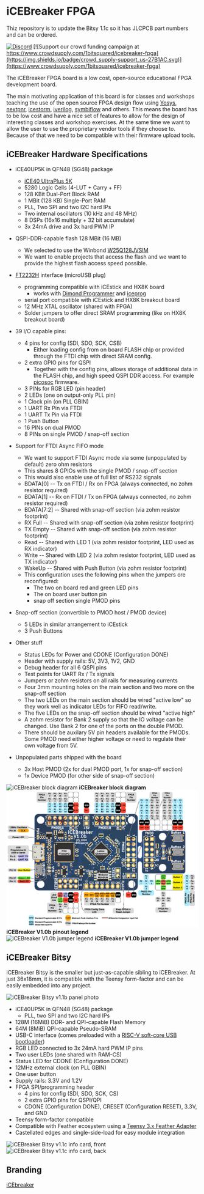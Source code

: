 # iCEBreaker FPGA

Thiz repository is to update the Bitsy 1.1c so it has JLCPCB part numbers and can be ordered.

[![Discord](https://img.shields.io/discord/613131135903596547?logo=discord)](https://discord.gg/P7FYThy) [![Support our crowd funding campaign at https://www.crowdsupply.com/1bitsquared/icebreaker-fpga](https://img.shields.io/badge/crowd_supply-support_us-27B1AC.svg)](https://www.crowdsupply.com/1bitsquared/icebreaker-fpga)

The iCEBreaker FPGA board is a low cost, open-source educational FPGA
development board.

The main motivating application of this board is for classes and workshops
teaching the use of the open source FPGA design flow using
[Yosys](http://www.clifford.at/yosys/),
[nextpnr](https://github.com/YosysHQ/nextpnr),
[icestorm](http://www.clifford.at/icestorm/),
[iverilog](http://iverilog.icarus.com/),
[symbiflow](https://github.com/SymbiFlow) and others. This means the board has
to be low cost and have a nice set of features to allow for the design of
interesting classes and workshop exercises. At the same time we want to allow
the user to use the proprietary vendor tools if they choose to. Because of that
we need to be compatible with their firmware upload tools.

## iCEBreaker Hardware Specifications

* iCE40UP5K in QFN48 (SG48) package
  * [iCE40 UltraPlus 5K](http://www.latticesemi.com/-/media/LatticeSemi/Documents/DataSheets/iCE/iCE40-UltraPlus-Family-Data-Sheet.ashx)
  * 5280 Logic Cells (4-LUT + Carry + FF)
  * 128 KBit Dual-Port Block RAM
  * 1 MBit (128 KB) Single-Port RAM
  * PLL, Two SPI and two I2C hard IPs
  * Two internal oscillators (10 kHz and 48 MHz)
  * 8 DSPs (16x16 multiply + 32 bit accumulate)
  * 3x 24mA drive and 3x hard PWM IP

* QSPI-DDR-capable flash 128 MBit (16 MB)
  * We selected to use the Winbond
    [W25Q128JVSIM](http://www.winbond.com/resource-files/w25q128jv_dtr%20revc%2003272018%20plus.pdf)
  * We want to enable projects that access the flash and we want to provide the
    highest flash access speed possible.

* [FT2232H](http://www.ftdichip.com/Support/Documents/DataSheets/ICs/DS_FT2232H.pdf) interface (microUSB plug)
  * programming compatible with iCEstick and HX8K board
    * works with [Dimond Programmer](http://www.latticesemi.com/programmer) and
      [iceprog](https://github.com/cliffordwolf/icestorm/tree/master/iceprog)
  * serial port compatible with iCEstick and HX8K breakout board
  * 12 MHz XTAL oscillator (shared with FPGA)
  * Solder jumpers to offer direct SRAM programming (like on HX8K breakout board)

* 39 I/O capable pins:
  * 4 pins for config (SDI, SDO, SCK, CSB)
    * Either loading config from on board FLASH chip or provided through the
      FTDI chip with direct SRAM config.
  * 2 extra GPIO pins for QSPI
    * Together with the config pins, allows storage of additional data in the
      FLASH chip, and high speed QSPI DDR access. For example
      [picosoc](https://github.com/cliffordwolf/picorv32/tree/master/picosoc)
      firmware.
  * 3 PINs for RGB LED (pin header)
  * 2 LEDs (one on output-only PLL pin)
  * 1 Clock pin (on PLL GBIN)
  * 1 UART Rx Pin via FTDI
  * 1 UART Tx Pin via FTDI
  * 1 Push Button
  * 16 PINs on dual PMOD
  * 8 PINs on single PMOD / snap-off section

* Support for FTDI Async FIFO mode
  * We want to support FTDI Async mode via some (unpopulated by default) zero
    ohm resistors
  * This shares 8 GPIOs with the single PMOD / snap-off section
  * This would also enable use of full list of RS232 signals
  * BDATA[0] -- Tx on FTDI / Rx on FPGA (always connected, no zohm resistor
    required)
  * BDATA[1] -- Rx on FTDI / Tx on FPGA (always connected, no zohm resistor
    required)
  * BDATA[7:2] -- Shared with snap-off section (via zohm resistor footprint)
  * RX Full -- Shared with snap-off section (via zohm resistor footprint)
  * TX Empty -- Shared with snap-off section (via zohm resistor footprint)
  * Read -- Shared with LED 1 (via zohm resistor footprint, LED used as RX
    indicator)
  * Write -- Shared with LED 2 (via zohm resistor footprint, LED used as TX
    indicator)
  * WakeUp -- Shared with Push Button (via zohm resistor footprint)
  * This configuration uses the following pins when the jumpers ore reconfigured:
    * The two on board red and green LED pins
    * The on board user button pin
    * snap off section single PMOD pins 

* Snap-off section (convertible to PMOD host / PMOD device)
  * 5 LEDs in similar arrangement to iCEstick
  * 3 Push Buttons

* Other stuff
  * Status LEDs for Power and CDONE (Configuration DONE)
  * Header with supply rails: 5V, 3V3, 1V2, GND
  * Debug header for all 6 QSPI pins
  * Test points for UART Rx / Tx signals
  * Jumpers or zohm resistors on all rails for measuring currents
  * Four 3mm mounting holes on the main section and two more on the snap-off
    section
  * The two LEDs on the main section should be wired "active low" so they work 
    well as indicator LEDs for FIFO read/write.
  * The five LEDs on the snap-off section should be wired "active high"
  * A zohm resistor for Bank 2 supply so that the IO voltage can be changed. Use
    Bank 2 for one of the ports on the double PMOD.
  * There should be auxilary 5V pin headers available for the PMODs. Some PMOD
    need either higher voltage or need to regulate their own voltage from 5V.

* Unpopulated parts shipped with the board
  * 3x Host PMOD (2x for dual PMOD port, 1x for snap-off section)
  * 1x Device PMOD (for other side of snap-off section)

![iCEBreaker block diagram](img/icebreaker-block-diagram.jpg)
**iCEBreaker block diagram**  
![iCEBreaker V1.0b pinout legend](img/icebreaker-v1_0b-legend.jpg)
**iCEBreaker V1.0b pinout legend**  
![iCEBreaker V1.0b jumper legend](img/icebreaker-v1_0b-legend-jumpers.jpg)
**iCEBreaker V1.0b jumper legend**  

## iCEBreaker Bitsy

iCEBreaker Bitsy is the smaller but just-as-capable sibling to iCEBreaker. At just 36x18mm, it is compatible with the Teensy form-factor and can be easily embedded into any project.

![iCEBreaker Bitsy v1.1b panel photo](hardware/bitsy-v1.1b/img/bitsy-panel-v1.1b.jpeg)

* iCE40UP5K in QFN48 (SG48) package
  * PLL, two SPI and two I2C hard IPs
* 128M (16MiB) DDR- and QPI-capable Flash Memory
* 64M (8MiB) QPI-capable Pseudo-SRAM
* USB-C interface (comes preloaded with a [RISC-V soft-core USB bootloader](//github.com/no2fpga/no2bootloader))
* RGB LED connected to 3x 24mA hard PWM IP pins
* Two user LEDs (one shared with RAM-CS)
* Status LED for CDONE (Configuration DONE)
* 12MHz external clock (on PLL GBIN)
* One user button
* Supply rails: 3.3V and 1.2V
* FPGA SPI/programming header
  * 4 pins for config (SDI, SDO, SCK, CS)
  * 2 extra GPIO pins for QSPI/QPI
  * CDONE (Configuration DONE), CRESET (Configuration RESET), 3.3V, and GND
* Teensy form-factor compatible
* Compatible with Feather ecosystem using a [Teensy 3.x Feather Adapter](//adafruit.com/product/3200)
* Castellated edges and single-side-load for easy module integration

![iCEBreaker Bitsy v1.1c info card, front](hardware/bitsy-v1.1c/ref/icebreaker-bitsy-v1.1c_info-card_front.svg)
![iCEBreaker Bitsy v1.1c info card, back](hardware/bitsy-v1.1c/ref/icebreaker-bitsy-v1.1c_info-card_back.svg)

## Branding

[iCEbreaker](https://twitter.com/AboveVacant/status/948323920595308545)
